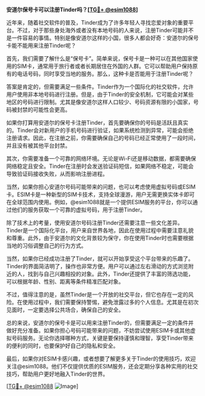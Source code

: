 **安道尔保号卡可以注册Tinder吗？[[TG💪+ @esim1088](https://t.me/s/esim1088)]**

近年来，随着社交软件的普及，Tinder成为了许多年轻人寻找恋爱对象的重要平台。不过，对于那些身处海外或者没有本地号码的人来说，注册Tinder可能并不是一件容易的事情。特别是像安道尔这样的小国，很多人都会好奇：安道尔的保号卡能不能用来注册Tinder呢？

首先，我们需要了解什么是“保号卡”。简单来说，保号卡是一种可以在其他国家使用的SIM卡，通常用于旅行者或者长期居住在外国的人群。它可以帮助用户保持原有的电话号码，同时享受当地的服务。那么，这种卡是否能用于注册Tinder呢？

答案是肯定的，但需要满足一些条件。Tinder作为一个国际化的社交软件，允许用户使用非本地号码进行注册。但是，由于Tinder的安全机制，它可能会对某些地区的号码进行限制。尤其是像安道尔这样人口较少、号码资源有限的小国家，号码被封禁的可能性会更高。

如果你打算用安道尔的保号卡注册Tinder，首先要确保你的号码是活跃且真实的。Tinder会对新用户的手机号码进行验证，如果系统检测到异常，可能会拒绝注册请求。因此，在注册之前，你需要确保自己的号码已经正常使用了一段时间，并且没有被其他平台封禁。

其次，你需要准备一个可靠的网络环境。无论是Wi-Fi还是移动数据，都需要确保网络稳定且安全。Tinder在注册时会发送验证码短信，如果网络不稳定，可能会导致验证码接收失败，从而影响注册进程。

当然，如果你担心安道尔号码可能带来的问题，也可以考虑使用虚拟号码或ESIM卡。ESIM卡是一种新型的SIM卡技术，支持全球漫游，用户无需更换实体卡即可在全球范围内使用。例如，@esim1088就是一个提供ESIM服务的平台，你可以通过他们的服务获取一个可靠的虚拟号码，用于注册Tinder。

除了技术上的考量，使用安道尔号码注册Tinder还需要注意一些文化差异。Tinder是一个国际化平台，用户来自世界各地，因此在使用过程中需要注意礼貌和尊重。此外，由于安道尔的文化背景较为保守，你在使用Tinder时也需要根据当地的习俗调整自己的行为方式。

当然，如果你已经成功注册了Tinder，就可以开始享受这个平台带来的乐趣了。Tinder的界面简洁明了，操作也非常方便。用户可以通过左右滑动的方式浏览附近的人，找到与自己兴趣相投的对象。此外，Tinder还提供了丰富的筛选功能，可以根据年龄、性别、距离等条件精准匹配对象。

不过，值得注意的是，虽然Tinder是一个开放的社交平台，但它也存在一定的风险。在使用过程中，我们需要保持警惕，避免泄露过多的个人信息。尤其是在初次见面时，一定要选择公共场合，确保自己的安全。

总的来说，安道尔的保号卡是可以用来注册Tinder的，但需要满足一定的条件并做好充分准备。如果你担心号码可能带来的问题，不妨尝试使用ESIM卡或其他虚拟号码服务。无论你选择哪种方式，关键是要保持谨慎和理智，享受Tinder带来的便利的同时，也要保护好自己的隐私和安全。

最后，如果你对ESIM卡感兴趣，或者想要了解更多关于Tinder的使用技巧，欢迎关注@esim1088。他们不仅提供优质的ESIM服务，还会定期分享各种实用的社交技巧，帮助用户更好地融入Tinder的世界。

[[TG💪+ @esim1088](https://t.me/s/esim1088) ![Image](https://i.postimg.cc/4NQfJmqS/Snipaste-2025-05-13-00-14-12.png)]
